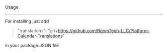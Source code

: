 Usage

---

For installing just add

> "translations": "git+https://github.com/BoomTech-LLC/Platform-Calendar-Translations"

in your package.JSON file
